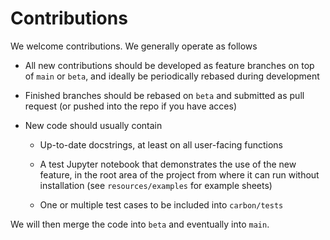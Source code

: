 # Contributions

We welcome contributions. We generally operate as follows

- All new contributions should be developed as feature branches on top of `main` or `beta`, and ideally be periodically rebased during development

- Finished branches should be rebased on `beta` and submitted as pull request (or pushed into the repo if you have acces)

- New code should usually contain

    - Up-to-date docstrings, at least on all user-facing functions

    - A test Jupyter notebook that demonstrates the use of the new feature, in the root area of the project from where it can run without installation (see `resources/examples` for example sheets)

    - One or multiple test cases to be included into `carbon/tests`

We will then merge the code into `beta` and eventually into `main`.